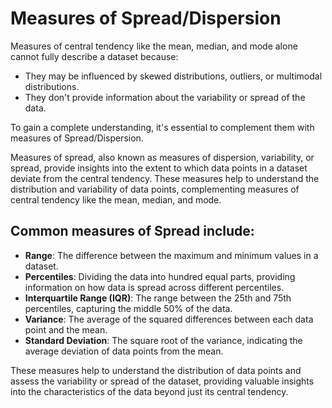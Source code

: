 # Measures of Spread/Dispersion

Measures of central tendency like the mean, median, and mode alone cannot fully describe a dataset because:
- They may be influenced by skewed distributions, outliers, or multimodal distributions.
- They don't provide information about the variability or spread of the data.
  
To gain a complete understanding, it's essential to complement them with measures of Spread/Dispersion.

Measures of spread, also known as measures of dispersion, variability, or spread, provide insights into the extent to which data points in a dataset deviate from the central tendency. These measures help to understand the distribution and variability of data points, complementing measures of central tendency like the mean, median, and mode.

## Common measures of Spread include:

- **Range**: The difference between the maximum and minimum values in a dataset.
- **Percentiles**: Dividing the data into hundred equal parts, providing information on how data is spread across different percentiles.
- **Interquartile Range (IQR)**: The range between the 25th and 75th percentiles, capturing the middle 50% of the data.
- **Variance**: The average of the squared differences between each data point and the mean.
- **Standard Deviation**: The square root of the variance, indicating the average deviation of data points from the mean.

These measures help to understand the distribution of data points and assess the variability or spread of the dataset, providing valuable insights into the characteristics of the data beyond just its central tendency.
